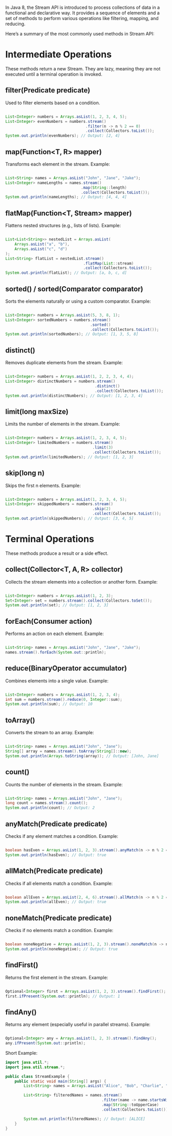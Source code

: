 
In Java 8, the Stream API is introduced to process collections of data in a functional and declarative way. It provides a sequence of elements and a set of methods to perform various operations like filtering, mapping, and reducing.

Here’s a summary of the most commonly used methods in Stream API:

# Intermediate Operations
These methods return a new Stream. They are lazy, meaning they are not executed until a terminal operation is invoked.

## filter(Predicate<T> predicate)

Used to filter elements based on a condition.

```java

List<Integer> numbers = Arrays.asList(1, 2, 3, 4, 5);
List<Integer> evenNumbers = numbers.stream()
                                   .filter(n -> n % 2 == 0)
                                   .collect(Collectors.toList());
System.out.println(evenNumbers); // Output: [2, 4]
```
## map(Function<T, R> mapper)

Transforms each element in the stream.
Example:
```java

List<String> names = Arrays.asList("John", "Jane", "Jake");
List<Integer> nameLengths = names.stream()
                                 .map(String::length)
                                 .collect(Collectors.toList());
System.out.println(nameLengths); // Output: [4, 4, 4]
```
## flatMap(Function<T, Stream<R>> mapper)

Flattens nested structures (e.g., lists of lists).
Example:
```java

List<List<String>> nestedList = Arrays.asList(
    Arrays.asList("a", "b"),
    Arrays.asList("c", "d")
);
List<String> flatList = nestedList.stream()
                                  .flatMap(List::stream)
                                  .collect(Collectors.toList());
System.out.println(flatList); // Output: [a, b, c, d]
```
## sorted() / sorted(Comparator<T> comparator)

Sorts the elements naturally or using a custom comparator.
Example:
```java

List<Integer> numbers = Arrays.asList(5, 3, 8, 1);
List<Integer> sortedNumbers = numbers.stream()
                                     .sorted()
                                     .collect(Collectors.toList());
System.out.println(sortedNumbers); // Output: [1, 3, 5, 8]
```
## distinct()

Removes duplicate elements from the stream.
Example:
```java

List<Integer> numbers = Arrays.asList(1, 2, 2, 3, 4, 4);
List<Integer> distinctNumbers = numbers.stream()
                                       .distinct()
                                       .collect(Collectors.toList());
System.out.println(distinctNumbers); // Output: [1, 2, 3, 4]
```
## limit(long maxSize)

Limits the number of elements in the stream.
Example:
```java

List<Integer> numbers = Arrays.asList(1, 2, 3, 4, 5);
List<Integer> limitedNumbers = numbers.stream()
                                      .limit(3)
                                      .collect(Collectors.toList());
System.out.println(limitedNumbers); // Output: [1, 2, 3]
```
## skip(long n)

Skips the first n elements.
Example:
```java

List<Integer> numbers = Arrays.asList(1, 2, 3, 4, 5);
List<Integer> skippedNumbers = numbers.stream()
                                      .skip(2)
                                      .collect(Collectors.toList());
System.out.println(skippedNumbers); // Output: [3, 4, 5]
```
# Terminal Operations
These methods produce a result or a side effect.

## collect(Collector<T, A, R> collector)

Collects the stream elements into a collection or another form.
Example:
```java

List<Integer> numbers = Arrays.asList(1, 2, 3);
Set<Integer> set = numbers.stream().collect(Collectors.toSet());
System.out.println(set); // Output: [1, 2, 3]
```
## forEach(Consumer<T> action)

Performs an action on each element.
Example:
```java

List<String> names = Arrays.asList("John", "Jane", "Jake");
names.stream().forEach(System.out::println);
```
## reduce(BinaryOperator<T> accumulator)

Combines elements into a single value.
Example:
```java

List<Integer> numbers = Arrays.asList(1, 2, 3, 4);
int sum = numbers.stream().reduce(0, Integer::sum);
System.out.println(sum); // Output: 10
```
## toArray()

Converts the stream to an array.
Example:
```java

List<String> names = Arrays.asList("John", "Jane");
String[] array = names.stream().toArray(String[]::new);
System.out.println(Arrays.toString(array)); // Output: [John, Jane]
```
## count()

Counts the number of elements in the stream.
Example:
```java

List<String> names = Arrays.asList("John", "Jane");
long count = names.stream().count();
System.out.println(count); // Output: 2
```
## anyMatch(Predicate<T> predicate)

Checks if any element matches a condition.
Example:
```java

boolean hasEven = Arrays.asList(1, 2, 3).stream().anyMatch(n -> n % 2 == 0);
System.out.println(hasEven); // Output: true
```
## allMatch(Predicate<T> predicate)

Checks if all elements match a condition.
Example:
```java

boolean allEven = Arrays.asList(2, 4, 6).stream().allMatch(n -> n % 2 == 0);
System.out.println(allEven); // Output: true
```
## noneMatch(Predicate<T> predicate)

Checks if no elements match a condition.
Example:
```java

boolean noneNegative = Arrays.asList(1, 2, 3).stream().noneMatch(n -> n < 0);
System.out.println(noneNegative); // Output: true
```
## findFirst()

Returns the first element in the stream.
Example:
```java

Optional<Integer> first = Arrays.asList(1, 2, 3).stream().findFirst();
first.ifPresent(System.out::println); // Output: 1
```
## findAny()

Returns any element (especially useful in parallel streams).
Example:
```java

Optional<Integer> any = Arrays.asList(1, 2, 3).stream().findAny();
any.ifPresent(System.out::println);
```
Short Example:

```java
import java.util.*;
import java.util.stream.*;

public class StreamExample {
    public static void main(String[] args) {
        List<String> names = Arrays.asList("Alice", "Bob", "Charlie", "David");

        List<String> filteredNames = names.stream()
                                          .filter(name -> name.startsWith("A"))
                                          .map(String::toUpperCase)
                                          .collect(Collectors.toList());

        System.out.println(filteredNames); // Output: [ALICE]
    }
}
```
